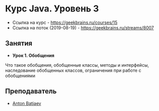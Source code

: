 # Курс Java. Уровень 3
- Ссылка на курс - https://geekbrains.ru/courses/15
- Ссылка на поток (2019-08-19) - https://geekbrains.ru/streams/8007

## Занятия

- __Урок 1. Обобщения__

Что такое обобщения, обобщенные классы, методы и интерфейсы, наследование обобщенных классов, ограничения при работе с обобщениями

## Преподаватель
- [Anton Batiaev](https://geekbrains.ru/users/1851193)